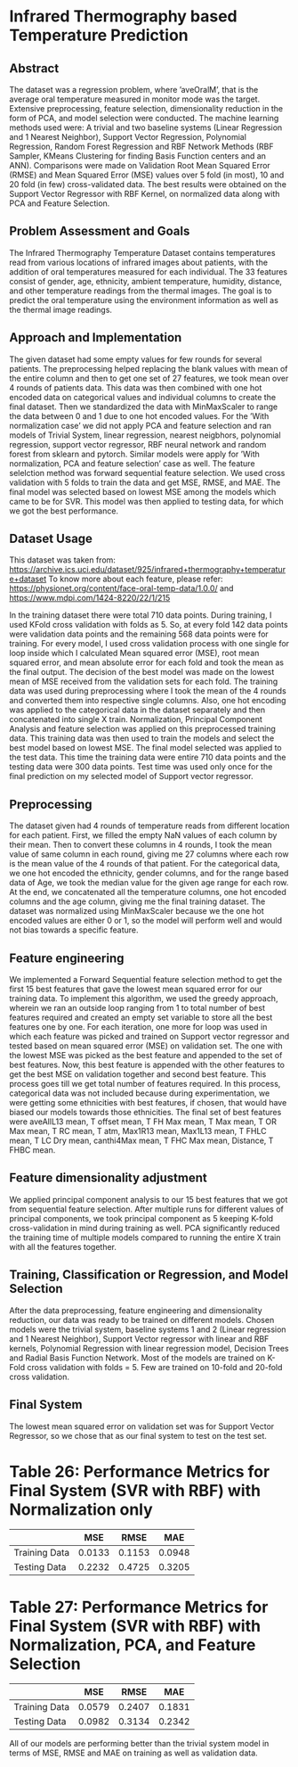 # Infrared Thermography based Temperature Prediction

## Abstract

The dataset was a regression problem, where ’aveOralM’, that is the average oral temperature measured in monitor mode was the target. Extensive preprocessing, feature selection, dimensionality reduction in the form of PCA, and model selection were conducted. The machine learning methods used were: A trivial and two baseline systems (Linear Regression and 1 Nearest Neighbor), Support Vector Regression, Polynomial Regression, Random Forest Regression and RBF Network Methods (RBF Sampler, KMeans Clustering for finding Basis Function centers and an ANN). Comparisons were made on Validation Root Mean Squared Error (RMSE) and Mean Squared Error (MSE) values over 5 fold (in most), 10 and 20 fold (in few) cross-validated data. The best results were obtained on the Support Vector Regressor with RBF Kernel, on normalized data along with PCA and Feature Selection.

## Problem Assessment and Goals

The Infrared Thermography Temperature Dataset contains temperatures read from various locations of infrared images about patients, with the addition of oral temperatures measured for each individual. The 33 features consist of gender, age, ethnicity, ambient temperature, humidity, distance, and other temperature readings from the thermal images. The goal is to predict the oral temperature using the environment information as well as the thermal image readings.

## Approach and Implementation

The given dataset had some empty values for few rounds for several patients. The preprocessing helped replacing the blank values with mean of the entire column and then to get one set of 27 features, we took mean over 4 rounds of patients data. This data was then combined with one hot encoded data on categorical values and individual columns to create the final dataset. Then we standardized the data with MinMaxScaler to range the data between 0 and 1 due to one hot
encoded values. For the ’With normalization case’ we did not apply PCA and feature selection and ran models of Trivial System, linear regression, nearest neigbhors, polynomial regression, support vector regressor, RBF neural network and random forest from sklearn and pytorch. Similar models were apply for ’With normalization, PCA and feature selection’ case as well. The feature selelction method was forward sequential feature selection. We used cross validation with 5 folds to train the data and get MSE, RMSE, and MAE. The final model was selected based on lowest MSE among the models which came to be for SVR. This model was then applied to testing data, for which we got the best performance.

## Dataset Usage

This dataset was taken from: https://archive.ics.uci.edu/dataset/925/infrared+thermography+temperature+dataset
To know more about each feature, please refer: https://physionet.org/content/face-oral-temp-data/1.0.0/ and https://www.mdpi.com/1424-8220/22/1/215

In the training dataset there were total 710 data points. During training, I used KFold cross validation with folds as 5. So, at every fold 142 data points were validation data points and the remaining 568 data points were for training. For every model, I used cross validation process with one single for loop inside which I calculated Mean squared error (MSE), root mean squared error, and mean absolute error for each fold and took the mean as the final output. The decision of the best model was made on the lowest mean of MSE received from the validation sets for each fold. The training data was used during preprocessing where I took the mean of the 4 rounds and converted them into respective single columns. Also, one hot encoding was applied to the categorical data in the dataset separately and then concatenated into single X train. Normalization, Principal Component Analysis and feature selection was applied on this preprocessed training data. This training data was then used to train the models and select the best model based on lowest MSE. The final model selected was applied to the test data. This time the training data were entire 710 data points and the testing data were 300 data points. Test time was used only once for the final prediction on my selected model of Support vector regressor.

## Preprocessing

The dataset given had 4 rounds of temperature reads from different location for each patient. First, we filled the empty NaN values of each column by their mean. Then to convert these columns in 4 rounds, I took the mean value of same column in each round, giving me 27 columns where each row is the mean value of the 4 rounds of that patient. For the categorical data, we one hot encoded the ethnicity, gender columns, and for the range based data of Age, we took the median value for the given age range for each row. At the end, we concatenated all the temperature columns, one hot encoded columns and the age column, giving me the final training dataset. The dataset was normalized using MinMaxScaler because we the one hot encoded values are either 0 or 1, so the model will perform well and would not bias towards a specific feature.

## Feature engineering

We implemented a Forward Sequential feature selection method to get the first 15 best features that gave the lowest mean squared error for our training data. To implement this algorithm, we used the greedy approach, wherein we ran an outside loop ranging from 1 to total number of best features required and created an empty set variable to store all the best features one by one. For each iteration, one more for loop was used in which each feature was picked and trained on Support vector regressor and tested based on mean squared error (MSE) on validation set. The one with the lowest MSE was picked as the best feature and appended to the set of best features. Now, this best feature is appended with the other features to get the best MSE on validation together and second best feature. This process goes till we get total number of features required. In this process, categorical data was not included because during experimentation, we were getting some ethnicities with best features, if chosen, that would have biased our models towards those ethnicities. The final set of best features were aveAllL13 mean, T offset mean, T FH Max mean, T Max mean, T OR Max mean, T RC mean, T atm, Max1R13 mean, Max1L13 mean, T FHLC mean, T LC Dry mean, canthi4Max mean, T FHC Max mean, Distance, T FHBC mean.

## Feature dimensionality adjustment

We applied principal component analysis to our 15 best features that we got from sequential feature selection. After multiple runs for different values of principal components, we took principal component as 5 keeping K-fold cross-validation in mind during training as well. PCA significantly reduced the training time of multiple models compared to running the entire X train with all the features together.

## Training, Classification or Regression, and Model Selection

After the data preprocessing, feature engineering and dimensionality reduction, our data was ready to be trained on different models. Chosen models were the trivial system, baseline systems 1 and 2 (Linear regression and 1 Nearest Neighbor), Support Vector regressor with linear and RBF kernels, Polynomial Regression with linear regression model, Decision Trees and Radial Basis Function Network. Most of the models are trained on K-Fold cross validation with folds = 5. Few are trained on 10-fold and 20-fold cross validation.

## Final System

The lowest mean squared error on validation set was for Support Vector Regressor, so we chose that as our final system to test on the test set.

# Table 26: Performance Metrics for Final System (SVR with RBF) with Normalization only

|   | MSE | RMSE | MAE |
| ------------- | ------------- | ------------- | ------------- |
| Training Data  | 0.0133  | 0.1153 | 0.0948 |
| Testing Data | 0.2232  | 0.4725 | 0.3205 |

   
   
# Table 27: Performance Metrics for Final System (SVR with RBF) with Normalization, PCA, and Feature Selection

|   | MSE | RMSE | MAE |
| ------------- | ------------- | ------------- | ------------- |
| Training Data  | 0.0579  | 0.2407 | 0.1831 |
| Testing Data | 0.0982  | 0.3134 | 0.2342 |

All of our models are performing better than the trivial system model in terms of MSE, RMSE
and MAE on training as well as validation data.
